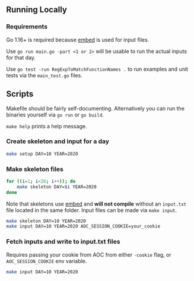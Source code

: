 ## Running Locally
### Requirements
Go 1.16+ is required because [embed][embed] is used for input files.

Use `go run main.go -part <1 or 2>` will be usable to run the actual inputs for that day.

Use `go test -run RegExpToMatchFunctionNames .` to run examples and unit tests via the `main_test.go` files.

## Scripts
Makefile should be fairly self-documenting. Alternatively you can run the binaries yourself via `go run` or `go build`.

`make help` prints a help message.

### Create skeleton and input for a day

```bash
make setup DAY=10 YEAR=2020
```

### Make skeleton files
```bash
for ((i=1; i<26; i++)); do
    make skeleton DAY=$i YEAR=2020
done
```

Note that skeletons use [embed][embed] and __will not compile__ without an `input.txt` file located in the same folder. Input files can be made via `make input`.
```sh
make skeleton DAY=10 YEAR=2020
make input DAY=10 YEAR=2020 AOC_SESSION_COOKIE=your_cookie
```

### Fetch inputs and write to input.txt files
Requires passing your cookie from AOC from either `-cookie` flag, or `AOC_SESSION_COOKIE` env variable.
```bash
make input DAY=10 YEAR=2020
```

[embed]: https://golang.org/pkg/embed/
